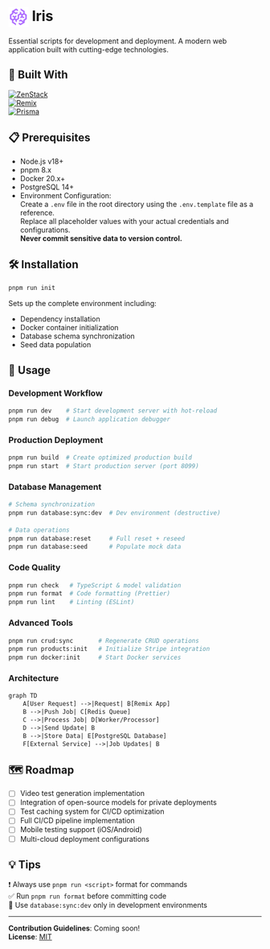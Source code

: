 # <img src="./public/iris.svg" alt="Project Logo" style="vertical-align: middle; width: 40px; height: 40px;" /> Iris

Essential scripts for development and deployment. A modern web application built with cutting-edge technologies.

## 🌟 Built With

[![ZenStack](https://img.shields.io/badge/ZenStack-2.0-blue?style=flat&logo=prisma)](https://zenstack.dev)  
[![Remix](https://img.shields.io/badge/Remix-2.0-purple?style=flat&logo=remix)](https://remix.run)  
[![Prisma](https://img.shields.io/badge/Prisma-5.0-black?style=flat&logo=prisma)](https://prisma.io)

## 📋 Prerequisites

- Node.js v18+
- pnpm 8.x
- Docker 20.x+
- PostgreSQL 14+
- Environment Configuration:  
  Create a `.env` file in the root directory using the `.env.template` file as a reference.  
  Replace all placeholder values with your actual credentials and configurations.  
  **Never commit sensitive data to version control.**

## 🛠️ Installation

```bash
pnpm run init
```
Sets up the complete environment including:
- Dependency installation
- Docker container initialization
- Database schema synchronization
- Seed data population

## 🚦 Usage

### Development Workflow
```bash
pnpm run dev    # Start development server with hot-reload
pnpm run debug  # Launch application debugger
```

### Production Deployment
```bash
pnpm run build  # Create optimized production build
pnpm run start  # Start production server (port 8099)
```

### Database Management
```bash
# Schema synchronization
pnpm run database:sync:dev  # Dev environment (destructive)

# Data operations
pnpm run database:reset     # Full reset + reseed
pnpm run database:seed      # Populate mock data
```

### Code Quality
```bash
pnpm run check   # TypeScript & model validation
pnpm run format  # Code formatting (Prettier)
pnpm run lint    # Linting (ESLint)
```

### Advanced Tools
```bash
pnpm run crud:sync       # Regenerate CRUD operations
pnpm run products:init   # Initialize Stripe integration
pnpm run docker:init     # Start Docker services
```


### Architecture
```mermaid
graph TD
    A[User Request] -->|Request| B[Remix App]
    B -->|Push Job| C[Redis Queue]
    C -->|Process Job| D[Worker/Processor]
    D -->|Send Update| B
    B -->|Store Data| E[PostgreSQL Database]
    F[External Service] -->|Job Updates| B
```

## 🗺 Roadmap

- [ ] Video test generation implementation
- [ ] Integration of open-source models for private deployments
- [ ] Test caching system for CI/CD optimization
- [ ] Full CI/CD pipeline implementation
- [ ] Mobile testing support (iOS/Android)
- [ ] Multi-cloud deployment configurations

## 💡 Tips

❗ Always use `pnpm run <script>` format for commands  
✅ Run `pnpm run format` before committing code  
🔧 Use `database:sync:dev` only in development environments

---

**Contribution Guidelines**: Coming soon!  
**License**: [MIT](https://opensource.org/licenses/MIT)